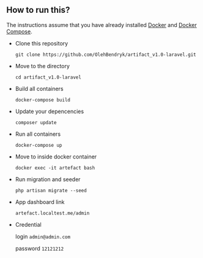 

## How to run this?

The instructions assume that you have already installed [Docker](https://docs.docker.com/installation/) and [Docker Compose](https://docs.docker.com/compose/install/). 

- Clone this repository
    
    ```git clone https://github.com/OlehBendryk/artifact_v1.0-laravel.git```
    
- Move to the directory 

    ```cd artifact_v1.0-laravel```
    
- Build all containers 
    
    ```docker-compose build```
    
- Update your depencencies
    
    ```composer update```

- Run all containers

    ```docker-compose up```
    
- Move to inside docker container 
    
    ```docker exec -it artefact bash```
    
- Run migration and seeder
    
    ```php artisan migrate --seed```

- App dashboard link
    
    ```artefact.localtest.me/admin```

- Credential 

    login ```admin@admin.com``` 
    
    password ```12121212```
    


